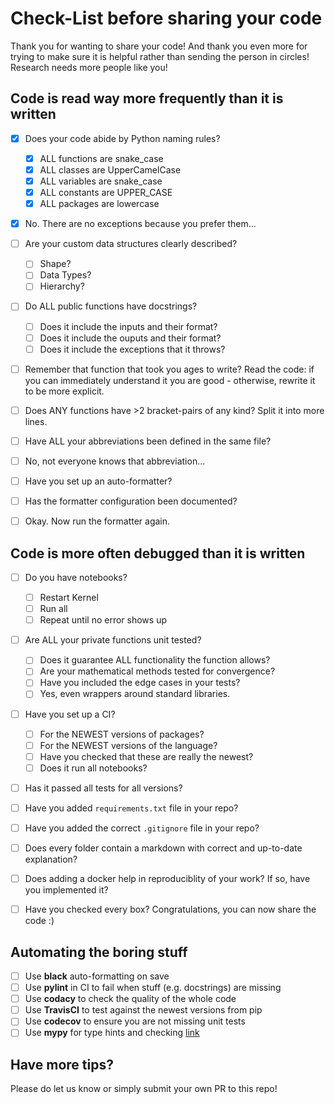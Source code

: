 # Check-List before sharing your code

Thank you for wanting to share your code!
And thank you even more for trying to make sure it is helpful rather than sending the person in circles!
Research needs more people like you!

## Code is read way more frequently than it is written

* [X] Does your code abide by Python naming rules?

    - [X] ALL functions are snake_case
    - [X] ALL classes are UpperCamelCase
    - [X] ALL variables are snake_case
    - [X] ALL constants are UPPER_CASE
    - [X] ALL packages are lowercase

* [X] No. There are no exceptions because you prefer them...
* [ ] Are your custom data structures clearly described?

    - [ ] Shape?
    - [ ] Data Types?
    - [ ] Hierarchy?

* [ ] Do ALL public functions have docstrings?

    - [ ] Does it include the inputs and their format?
    - [ ] Does it include the ouputs and their format?
    - [ ] Does it include the exceptions that it throws?

* [ ] Remember that function that took you ages to write? Read the code: if you can immediately understand it you are good - otherwise, rewrite it to be more explicit.
* [ ] Does ANY functions have >2 bracket-pairs of any kind? Split it into more lines.
* [ ] Have ALL your abbreviations been defined in the same file?
* [ ] No, not everyone knows that abbreviation...
* [ ] Have you set up an auto-formatter?
* [ ] Has the formatter configuration been documented?
* [ ] Okay. Now run the formatter again.

## Code is more often debugged than it is written

* [ ] Do you have notebooks?

    - [ ] Restart Kernel
    - [ ] Run all
    - [ ] Repeat until no error shows up

* [ ] Are ALL your private functions unit tested?

    - [ ] Does it guarantee ALL functionality the function allows?
    - [ ] Are your mathematical methods tested for convergence?
    - [ ] Have you included the edge cases in your tests?
    - [ ] Yes, even wrappers around standard libraries.

* [ ] Have you set up a CI?

    - [ ] For the NEWEST versions of packages?
    - [ ] For the NEWEST versions of the language?
    - [ ] Have you checked that these are really the newest?
    - [ ] Does it run all notebooks?

* [ ] Has it passed all tests for all versions?
* [ ] Have you added `requirements.txt` file in your repo?
* [ ] Have you added the correct `.gitignore` file in your repo?
* [ ] Does every folder contain a markdown with correct and up-to-date explanation?
* [ ] Does adding a docker help in reproduciblity of your work? If so, have you implemented it?
* [ ] Have you checked every box? Congratulations, you can now share the code :)

## Automating the boring stuff

* [ ] Use **black** auto-formatting on save
* [ ] Use **pylint** in CI to fail when stuff (e.g. docstrings) are missing
* [ ] Use **codacy** to check the quality of the whole code
* [ ] Use **TravisCI** to test against the newest versions from pip
* [ ] Use **codecov** to ensure you are not missing unit tests
* [ ] Use **mypy** for type hints and checking [link](http://mypy-lang.org/) 

## Have more tips?

Please do let us know or simply submit your own PR to this repo!